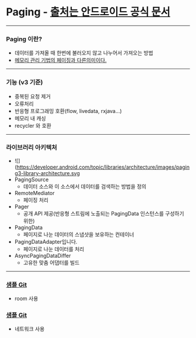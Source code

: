 # Paging - [출처는 안드로이드 공식 문서](https://developer.android.com/topic/libraries/architecture/paging/v3-overview)
---
### Paging 이란?
* 데이터를 가져올 때 한번에 불러오지 않고 나누어서 가져오는 방법
* [메모리 관리 기법의 페이징과 다른의미이다.](https://ko.wikipedia.org/wiki/페이징)
---
### 기능 (v3 기준)
* 중복된 요청 제거
* 오류처리
* 반응형 프로그래밍 호환(flow, livedata, rxjava...)
* 메모리 내 캐싱
* recycler 와 호환
---
### 라이브러리 아키텍처
* ![](https://developer.android.com/topic/libraries/architecture/images/paging3-library-architecture.svg
* PagingSource
  * 데이터 소스와 이 소스에서 데이터를 검색하는 방법을 정의
* RemoteMediator
  * 페이징 처리
* Pager
  * 공개 API 제공(반응형 스트림에 노출되는 PagingData 인스턴스를 구성하기 위한)
* PagingData
  * 페이지로 나눈 데이터의 스냅샷을 보유하는 컨테이너
* PagingDataAdapter입니다.
  * 페이지로 나눈 데이터를 처리
* AsyncPagingDataDiffer 
  * 고유한 맞춤 어댑터를 빌드
---
### [샘플 Git](https://github.com/android/architecture-components-samples/tree/main/PagingSample)
* room 사용
### [샘플 Git](https://github.com/android/architecture-components-samples/tree/main/PagingWithNetworkSample)
* 네트워크 사용
